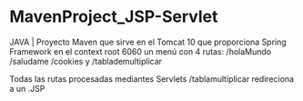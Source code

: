 # MavenProject_JSP-Servlet
JAVA | Proyecto Maven que sirve en el Tomcat 10 que proporciona Spring Framework en el context root 6060 un menú con 4 rutas: /holaMundo  /saludame /cookies y /tablademultiplicar


Todas las rutas procesadas mediantes Servlets
/tablamultiplicar redireciona a un .JSP
